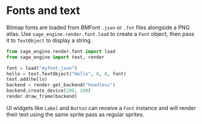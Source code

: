 # Fonts and text

Bitmap fonts are loaded from BMFont ``.json`` or ``.fnt`` files alongside a PNG atlas.
Use ``sage_engine.render.font.load`` to create a ``Font`` object, then pass it to
``TextObject`` to display a string.

```python
from sage_engine.render.font import load
from sage_engine import text, render

font = load("myfont.json")
hello = text.TextObject("Hello", 0, 0, font)
text.add(hello)
backend = render.get_backend("headless")
backend.create_device(200, 100)
render.draw_frame(backend)
```

UI widgets like ``Label`` and ``Button`` can receive a ``Font`` instance and will
render their text using the same sprite pass as regular sprites.
